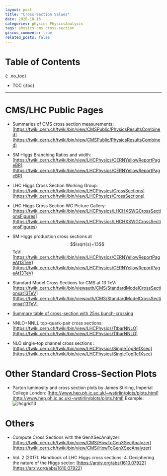 ```yaml
---
layout: post
title: "Cross-Section Values"
date: 2020-10-15
categories: physics PhysicsAnalysis
tags: physics cms cross-section
giscus_comments: true
related_posts: false
---
```


# Table of Contents
{: .no_toc}

* TOC
{:toc}

------------------------------------

# CMS/LHC Public Pages

- Summaries of CMS cross section measurements: [https://twiki.cern.ch/twiki/bin/view/CMSPublic/PhysicsResultsCombined](https://twiki.cern.ch/twiki/bin/view/CMSPublic/PhysicsResultsCombined)

- SM Higgs Branching Ratios and width: [https://twiki.cern.ch/twiki/bin/view/LHCPhysics/CERNYellowReportPageBR](https://twiki.cern.ch/twiki/bin/view/LHCPhysics/CERNYellowReportPageBR)

- LHC Higgs Cross Section Working Group: [https://twiki.cern.ch/twiki/bin/view/LHCPhysics/CrossSections](https://twiki.cern.ch/twiki/bin/view/LHCPhysics/CrossSections)

- LHC Higgs Cross Section WG Picture Gallery: [https://twiki.cern.ch/twiki/bin/view/LHCPhysics/LHCHXSWGCrossSectionsFigures](https://twiki.cern.ch/twiki/bin/view/LHCPhysics/LHCHXSWGCrossSectionsFigures)

- SM Higgs production cross sections at $$\sqrt{s}=13$$ TeV: [https://twiki.cern.ch/twiki/bin/view/LHCPhysics/CERNYellowReportPageAt13TeV](https://twiki.cern.ch/twiki/bin/view/LHCPhysics/CERNYellowReportPageAt13TeV)

- Standard Model Cross Sections for CMS at 13 TeV: [https://twiki.cern.ch/twiki/bin/viewauth/CMS/StandardModelCrossSectionsat13TeV](https://twiki.cern.ch/twiki/bin/viewauth/CMS/StandardModelCrossSectionsat13TeV)

- [Summary table of cross-section with 25ns bunch-crossing](https://twiki.cern.ch/twiki/bin/view/CMS/SummaryTable1G25ns)

- NNLO+NNLL top-quark-pair cross sections: [https://twiki.cern.ch/twiki/bin/view/LHCPhysics/TtbarNNLO](https://twiki.cern.ch/twiki/bin/view/LHCPhysics/TtbarNNLO)

- NLO single-top channel cross sections : [https://twiki.cern.ch/twiki/bin/view/LHCPhysics/SingleTopRefXsec](https://twiki.cern.ch/twiki/bin/view/LHCPhysics/SingleTopRefXsec)

# Other Standard Cross-Section Plots

- Parton luminosity and cross section plots by James Stirling, Imperial College London: [http://www.hep.ph.ic.ac.uk/~wstirlin/plots/plots.html](http://www.hep.ph.ic.ac.uk/~wstirlin/plots/plots.html)
  Example: ![lhcgrid13](http://www.hep.ph.ic.ac.uk/~wstirlin/plots/lhcgrid13.jpg)

# Others

- Compute Cross Sections with the GenXSecAnalyzer: [https://twiki.cern.ch/twiki/bin/view/CMS/HowToGenXSecAnalyzer](https://twiki.cern.ch/twiki/bin/view/CMS/HowToGenXSecAnalyzer)

- Vol. 2 (2017): Handbook of LHC Higgs cross sections: 4. Deciphering the nature of the Higgs sector: [https://arxiv.org/abs/1610.07922](https://arxiv.org/abs/1610.07922)
